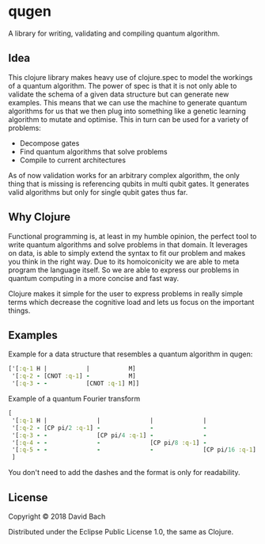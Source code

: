 # qugen

A library for writing, validating and compiling quantum algorithm.

## Idea
This clojure library makes heavy use of clojure.spec to model the workings of a quantum algorithm. The power of spec is that it is not only able to validate the schema of a given data structure but can generate new examples.
This means that we can use the machine to generate quantum algorithms for us that we then plug into something like a genetic learning algorithm to mutate and optimise.
This in turn can be used for a variety of problems:

- Decompose gates
- Find quantum algorithms that solve problems
- Compile to current architectures

As of now validation works for an arbitrary complex algorithm, the only thing that is missing is referencing qubits in multi qubit gates. It generates valid algorithms but only for single qubit gates thus far. 

## Why Clojure
Functional programming is, at least in my humble opinion, the perfect tool to write quantum algorithms and solve problems in that domain. It leverages on data, is able to simply extend the syntax to fit our problem and makes you think in the right way.
Due to its homoiconicity we are able to meta program the language itself. So we are able to express our problems in quantum computing in a more concise and fast way. 

Clojure makes it simple for the user to express problems in really simple terms which decrease the cognitive load and lets us focus on the important things.

## Examples

Example for a data structure that resembles a quantum algorithm in qugen:

``` Clojure
['[:q-1 H |           |           M]
 '[:q-2 - [CNOT :q-1] -           M]
 '[:q-3 - -           [CNOT :q-1] M]]
```

Example of a quantum Fourier transform
```Clojure
[
 '[:q-1 H |              |              |              |               - -              -               -               - -               -               - -               - M]
 '[:q-2 - [CP pi/2 :q-1] -              -              -               H |              |               |               - -               -               - -               - M]
 '[:q-3 - -              [CP pi/4 :q-1] -              -               - [CP pi/2 :q-2] -               -               H |               |               - -               - M]
 '[:q-4 - -              -              [CP pi/8 :q-1] -               - -              [CP pi/4 :q-2]  -               - [CP pi/2 :q-3]  -               H |               - M]
 '[:q-5 - -              -              -              [CP pi/16 :q-1] - -              -               [CP pi/8 :q-2]  - -               [CP pi/4 :q-4]  - [CP pi/2 :q-4]  H M]
 ]
```
You don't need to add the dashes and the format is only for readability. 

## License

Copyright © 2018 David Bach

Distributed under the Eclipse Public License 1.0, the same as Clojure.
